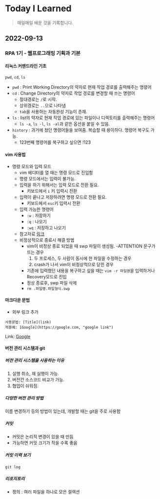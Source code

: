 # Today I Learned

> 매일매일 배운 것을 기록합니다.

## 2022-09-13

### RPA 1기 - 웹프로그래밍 기획과 기본

#### 리눅스 커맨드라인 기초

`pwd`, `cd`, `ls`

- `pwd` : Print Working Directory의 약자로 현재 작업 경로를 출력해주는 명령어
- `cd` : Change Directory의 약자로 작업 경로를 변경할 때 쓰는 명령어
  - 절대경로는 `/`로 시작.
  - 상위경로는 `..`으로 나타냄
  - `tab`을 사용하는 자동완성 기능이 존재.
- `ls` : list의 약자로 현재 작업 경로에 있는 파일이나 디렉토리를 출력해주는 명령어
  - `ls -a`, `ls -l`, `ls -al`과 같은 옵션을 붙일 수 있음.
- `history` : 과거에 쳤던 명령어들을 보여줌. 복습할 때 용이하다. 명령어 복구도 가능.
  - 123번째 명령어를 복구하고 싶으면 !123

#### vim 사용법

- 명령 모드와 입력 모드
  - vim 에디터를 열 때는 명령 모드로 진입함
  - 명령 모드에서는 입력이 불가능.
  - 입력을 하기 위해서는 입력 모드로 전환 필요.
    - 키보드에서 `i` 키 입력시 전환
  - 입력이 끝나고 저장하려면 명령 모드로 전환 필요.
    - 키보드에서 `esc`키 입력시 전환
  - 입력 가능한 명령어
    - `:w` : 저장하기
    - `:q` : 나오기
    - `:wq` : 저장하고 나오기
  - 참고자료 [링크](https://zeddios.tistory.com/122)
  - 비정상적으로 종료시 해결 방법
    - vim이 비정상 종료 되었을 때 swp 파일이 생성됨.
      -ATTENTION 문구가 뜨는 경우
      1.  두 프로세스, 두 사람이 동시에 한 파일을 수정하는 경우
      2.  crash가 나서 vim이 비정상적으로 닫힌 경우
    - 기존에 입력했던 내용을 복구하고 싶을 때는 `vim -r 파일명`을 입력하거나 Recovery모드로 진입
    - 정상 종료후, swp 파일 삭제
    - `rm .파일명.파일형식.swp`

#### 마크다운 문법

- 외부 링크 추가

```
사용문법: [Title](link)
적용예: [Google](https://google.com, "google link")
```

Link: [Google](https://google.com, "google link")

#### 버전 관리 시스템과 git

##### 버전 관리 시스템을 사용하는 이유

1. 실행 취소, 재 실행이 가능.
2. 버전간 소스코드 비교가 가능.
3. 협업이 쉬워짐.

##### 다양한 버전 관리 방법

이름 변경하기 등의 방법이 있는데, 개발할 때는 git을 주로 사용함

##### 커밋

- 커밋은 논리적 변경이 있을 때 만듬
- 가능하면 커밋 크기가 작을 수록 좋음

##### 커밋 이력 보기

```
git log
```

##### 리포지토리

- 정의 : 여러 파일을 하나로 모은 컬렉션
